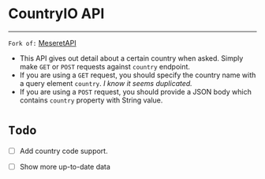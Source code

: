 # CountryIO API
---
`Fork of:`  [MeseretAPI](https://github.com/brookmg/meseretapi)

- This API gives out detail about a certain country when asked. Simply make `GET` or `POST` requests against `country` endpoint.
- If you are using a `GET` request, you should specify the country name with a query element `country`. _I know it seems duplicated._
- If you are using a `POST` request, you should provide a JSON body which contains `country` property with String value.


# `Todo`
- [ ] Add country code support.
- [ ] Show more up-to-date data



